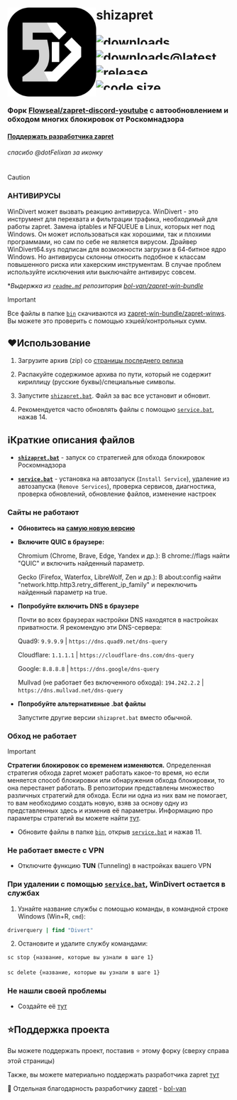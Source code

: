 <div>
  <img src="./.github/Image/shizapret.svg" width="200" height="200" align="left">
  <h1>
   <p align="left">shizapret</p>
  <a href="https://www.github.com/sch-izo/shizapret/releases/"><img alt="downloads"
    src="https://img.shields.io/github/downloads/sch-izo/shizapret/total?labelColor=161616&color=242424" height="21" align="left"/></a>
  </a>
  <br>
  <a href="https://www.github.com/sch-izo/shizapret/releases/latest"><img alt="downloads@latest"
    src="https://img.shields.io/github/downloads/sch-izo/shizapret/latest/total?labelColor=161616&color=242424" height="21" align="left"/></a>
  </a>
  <br>
  <a href="https://www.github.com/sch-izo/shizapret/releases/""><img alt="release"
    src="https://img.shields.io/github/v/release/sch-izo/shizapret?labelColor=161616&color=242424" height="21" align="left"/></a>
  </a>
  <br>
  <a href="https://www.github.com/sch-izo/shizapret/tree/main"><img alt="code size"
    src="https://img.shields.io/github/languages/code-size/sch-izo/shizapret?labelColor=161616&color=242424" height="21" align="left"/></a>
  </a>
  <br>
</div>

### Форк [Flowseal/zapret-discord-youtube](https://github.com/Flowseal/zapret-discord-youtube) c автообновлением и обходом многих блокировок от Роскомнадзора
#### [Поддержать разработчика zapret](https://github.com/bol-van/zapret?tab=readme-ov-file#%D0%BF%D0%BE%D0%B4%D0%B4%D0%B5%D1%80%D0%B6%D0%B0%D1%82%D1%8C-%D1%80%D0%B0%D0%B7%D1%80%D0%B0%D0%B1%D0%BE%D1%82%D1%87%D0%B8%D0%BA%D0%B0)
###### спасибо @dotFelixan за иконку

#

> [!CAUTION]
>
> ### АНТИВИРУСЫ
> WinDivert может вызвать реакцию антивируса.
> WinDivert - это инструмент для перехвата и фильтрации трафика, необходимый для работы zapret.
> Замена iptables и NFQUEUE в Linux, которых нет под Windows.
> Он может использоваться как хорошими, так и плохими программами, но сам по себе не является вирусом.
> Драйвер WinDivert64.sys подписан для возможности загрузки в 64-битное ядро Windows.
> Но антивирусы склонны относить подобное к классам повышенного риска или хакерским инструментам.
> В случае проблем используйте исключения или выключайте антивирус совсем.
>
> **Выдержка из [`readme.md`](https://github.com/bol-van/zapret-win-bundle/blob/master/readme.md#%D0%B0%D0%BD%D1%82%D0%B8%D0%B2%D0%B8%D1%80%D1%83%D1%81%D1%8B) репозитория [bol-van/zapret-win-bundle](https://github.com/bol-van/zapret-win-bundle)*

> [!IMPORTANT]
> Все файлы в папке [`bin`](./bin) скачиваются из [zapret-win-bundle/zapret-winws](https://github.com/bol-van/zapret-win-bundle/tree/master/zapret-winws). Вы можете это проверить с помощью хэшей/контрольных сумм.

## ❤Использование

1. Загрузите архив (zip) со [страницы последнего релиза](https://github.com/sch-izo/shizapret/releases/latest)

2. Распакуйте содержимое архива по пути, который не содержит кириллицу (русские буквы)/специальные символы.

3. Запустите [`shizapret.bat`](./shizapret.bat). Файл за вас все установит и обновит.

4. Рекомендуется часто обновлять файлы с помощью [`service.bat`](./service.bat), нажав 14.

## ℹ️Краткие описания файлов

- [**`shizapret.bat`**](./shizapret.bat) - запуск со стратегией для обхода блокировок Роскомнадзора

- [**`service.bat`**](./service.bat) - установка на автозапуск (`Install Service`), удаление из автозапуска (`Remove Services`), проверка сервисов, диагностика, проверка обновлений, обновление файлов, изменение настроек

### Сайты не работают

- **Обновитесь на [самую новую версию](https://www.github.com/sch-izo/shizapret/releases/latest)**

- **Включите QUIC в браузере:**

  Chromium (Chrome, Brave, Edge, Yandex и др.): В chrome://flags найти "QUIC" и включить найденный параметр.

  Gecko (Firefox, Waterfox, LibreWolf, Zen и др.): В about:config найти "network.http.http3.retry_different_ip_family" и переключить найденный параметр на true.

- **Попробуйте включить DNS в браузере**

  Почти во всех браузерах настройки DNS находятся в настройках приватности. Я рекомендую эти DNS-сервера:
  
  Quad9: `9.9.9.9` | `https://dns.quad9.net/dns-query`

  Cloudflare: `1.1.1.1` | `https://cloudflare-dns.com/dns-query`

  Google: `8.8.8.8` | `https://dns.google/dns-query`

  Mullvad (не работает без включенного обхода): `194.242.2.2` | `https://dns.mullvad.net/dns-query`

- **Попробуйте альтернативные .bat файлы**

  Запустите другие версии `shizapret.bat` вместо обычной.

### Обход не работает

> [!IMPORTANT]
> **Стратегии блокировок со временем изменяются.**
> Определенная стратегия обхода zapret может работать какое-то время, но если меняется способ блокировки или обнаружения обхода блокировки, то она перестанет работать.
> В репозитории представлены множество различных стратегий для обхода. Если ни одна из них вам не помогает, то вам необходимо создать новую, взяв за основу одну из представленных здесь и изменив её параметры.
> Информацию про параметры стратегий вы можете найти [тут](https://github.com/bol-van/zapret/blob/master/docs/readme.md#nfqws).

- Обновите файлы в папке [`bin`](./bin), открыв [`service.bat`](./service.bat) и нажав 11.

### Не работает вместе с VPN

- Отключите функцию **TUN** (Tunneling) в настройках вашего VPN

### При удалении с помощью [**`service.bat`**](./service.bat), WinDivert остается в службах

1. Узнайте название службы с помощью команды, в командной строке Windows (Win+R, `cmd`):

```cmd
driverquery | find "Divert"
```

2. Остановите и удалите службу командами:

```cmd
sc stop {название, которые вы узнали в шаге 1}

sc delete {название, которые вы узнали в шаге 1}
```

### Не нашли своей проблемы

* Создайте её [тут](https://github.com/sch-izo/shizapret/issues)

## ⭐Поддержка проекта

Вы можете поддержать проект, поставив :star: этому форку (сверху справа этой страницы)

Также, вы можете материально поддержать разработчика zapret [тут](https://github.com/bol-van/zapret/issues/590#issuecomment-2408866758)

💖 Отдельная благодарность разработчику [zapret](https://github.com/bol-van/zapret) - [bol-van](https://github.com/bol-van)

